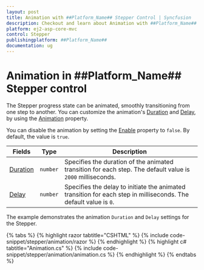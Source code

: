 ```yaml
---
layout: post
title: Animation with ##Platform_Name## Stepper Control | Syncfusion
description: Checkout and learn about Animation with ##Platform_Name## Stepper control of Syncfusion Essential JS 2 and more.
platform: ej2-asp-core-mvc
control: Stepper
publishingplatform: ##Platform_Name##
documentation: ug
---
```


# Animation in ##Platform_Name## Stepper control

The Stepper progress state can be animated, smoothly transitioning from one step to another. You can customize the animation's [Duration](https://help.syncfusion.com/cr/aspnetmvc-js2/Syncfusion.EJ2.Navigations.StepperAnimationSettings.html#Syncfusion_EJ2_Navigations_StepperAnimationSettings_Duration) and [Delay](https://help.syncfusion.com/cr/aspnetmvc-js2/Syncfusion.EJ2.Navigations.StepperAnimationSettings.html#Syncfusion_EJ2_Navigations_StepperAnimationSettings_Delay), by using the [Animation](https://help.syncfusion.com/cr/aspnetmvc-js2/Syncfusion.EJ2.Navigations.Stepper.html#Syncfusion_EJ2_Navigations_Stepper_Animation) property.

You can disable the animation by setting the [Enable](https://help.syncfusion.com/cr/aspnetmvc-js2/Syncfusion.EJ2.Navigations.StepperAnimationSettings.html#Syncfusion_EJ2_Navigations_StepperAnimationSettings_Enable) property to `false`. By default, the value is `true`.

| Fields | Type | Description |
|------|------|-------------|
| [Duration](https://help.syncfusion.com/cr/aspnetmvc-js2/Syncfusion.EJ2.Navigations.StepperAnimationSettings.html#Syncfusion_EJ2_Navigations_StepperAnimationSettings_Duration) | `number` | Specifies the duration of the animated transition for each step. The default value is `2000` milliseconds. |
| [Delay](https://help.syncfusion.com/cr/aspnetmvc-js2/Syncfusion.EJ2.Navigations.StepperAnimationSettings.html#Syncfusion_EJ2_Navigations_StepperAnimationSettings_Delay) | `number` | Specifies the delay to initiate the animated transition for each step in milliseconds. The default value is `0`. |

The example demonstrates the animation `Duration` and `Delay` settings for the Stepper.

{% tabs %}
{% highlight razor tabtitle="CSHTML" %}
{% include code-snippet/stepper/animation/razor %}
{% endhighlight %}
{% highlight c# tabtitle="Animation.cs" %}
{% include code-snippet/stepper/animation/animation.cs %}
{% endhighlight %}
{% endtabs %}